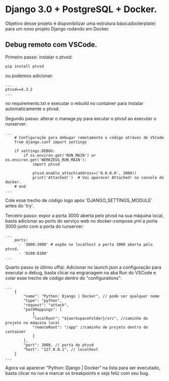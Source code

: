 # Django 3.0 + PostgreSQL + Docker.

Objetivo desse projeto é disponibilizar uma estrutura básica(boilerplate) para um novo projeto Django rodando em Docker.

## Debug remoto com VSCode.

Primeiro passo: instalar o ptvsd:

```
pip install ptvsd
```

ou podemos adicionar:

```
...
ptvsd==4.3.2
...
```
no requirements.txt e executar o rebuild no container para instalar automaticamente o ptvsd.

Segundo passo: alterar o manage.py para excutar o ptvsd ao executar o runserver:

```
...
    # Configuração para debugar remotamente o código atráves de VSCode
    from django.conf import settings

    if settings.DEBUG:
        if os.environ.get('RUN_MAIN') or os.environ.get('WERKZEUG_RUN_MAIN'):
            import ptvsd

            ptvsd.enable_attach(address=('0.0.0.0', 3000))
            print('Attached!')  # Vai aparecer Attached! no console do docker.
    # end
...
```
Cole esse trecho de código logo após 'DJANGO_SETTINGS_MODULE' antes do 'try'.

Terceiro passo: expor a porta 3000 aberta pelo ptvsd na sua máquina local, basta adicionar ao ports do serviço web no docker-compose.yml a porta 3000 junto com a porta do runserver:

```
...
    ports:
      - '3000:3000' # expõe no localhost a porta 3000 aberta pelo ptvsd.
      - '8100:8100'
...
```

Quarto passo (e último uffa): Adicionar no launch.json a configuração para executar o debug, basta clicar na engranagem na aba Run do VSCode e colar esse trecho de código dentro do "configurations":

```
...        
    {
        "name": "Python: Django | Docker", // pode ser qualquer nome
        "type": "python",
        "request": "attach",
        "pathMappings": [
            {
            "localRoot": "${workspaceFolder}/src", //caminho do projeto na máquina local
            "remoteRoot": "/app" //caminho de projeto dentro do container
            }
        ],
        "port": 3000, // porta do ptvsd
        "host": "127.0.0.1", // localhost
    }
...
```

Agora vai aparecer "Python: Django | Docker" na lista para ser executado, basta clicar no run e marcar os breakpoints e seja feliz com seu bug.
